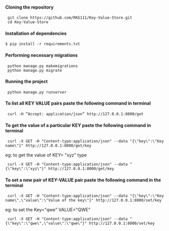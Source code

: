 #### Cloning the repository

```
 git clone https://github.com/RKG111/Key-Value-Store.git
 cd Key-Value-Store
```

#### Installation of dependencies
```
$ pip install -r requirements.txt
```
#### Performing necessary migrations
```
 python manage.py makemigrations
 python manage.py migrate
```
#### Running the project
```
 python manage.py runserver
```

#### To list all KEY VALUE pairs paste the following command in terminal
```
 curl -H “Accept: application/json” http://127.0.0.1:8000/get
```



#### To get the value of a particular KEY paste the following command in terminal
```
 curl -X GET -H "Content-type:application/json" --data "{\"key\":\"Key name\"}" http://127.0.0.1:8000/get/key
```
eg: to get the value of KEY= "xyz" type
```
 curl -X GET -H "Content-type:application/json" --data "{\"key\":\"xyz\"}" http://127.0.0.1:8000/get/key
```

#### To set a new pair of KEY-VALUE pair paste the following command in the terminal
```
 curl -X GET -H "Content-type:application/json" --data "{\"key\":\"Key name\",\"value\":\"Value of the key\"}" http://127.0.0.1:8000/set/key
```
eg: to set the Key="qwe" VALUE="QWE"
```
 curl -X GET -H "Content-type:application/json" --data "{\"key\":\"qwe\",\"value\":\"qwe\"}" http://127.0.0.1:8000/set/key
```
